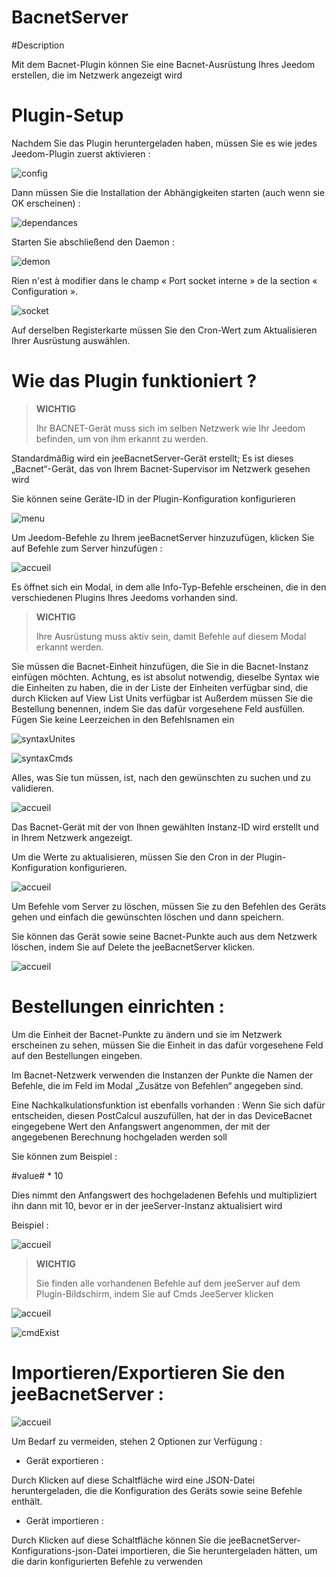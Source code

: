# BacnetServer

#Description

Mit dem Bacnet-Plugin können Sie eine Bacnet-Ausrüstung Ihres Jeedom erstellen, die im Netzwerk angezeigt wird



# Plugin-Setup

Nachdem Sie das Plugin heruntergeladen haben, müssen Sie es wie jedes Jeedom-Plugin zuerst aktivieren :

![config](../images/BacnetServerConfig.png)

Dann müssen Sie die Installation der Abhängigkeiten starten (auch wenn sie OK erscheinen) :

![dependances](../images/BacnetServerDep.png)

Starten Sie abschließend den Daemon :

![demon](../images/BacneServerDemon.png)


Rien n'est à modifier dans le champ « Port socket interne » de la section « Configuration ».

![socket](../images/BacnetServerConfig.png)


Auf derselben Registerkarte müssen Sie den Cron-Wert zum Aktualisieren Ihrer Ausrüstung auswählen.




# Wie das Plugin funktioniert ?




>**WICHTIG**
>
>Ihr BACNET-Gerät muss sich im selben Netzwerk wie Ihr Jeedom befinden, um von ihm erkannt zu werden.


Standardmäßig wird ein jeeBacnetServer-Gerät erstellt; Es ist dieses „Bacnet“-Gerät, das von Ihrem Bacnet-Supervisor im Netzwerk gesehen wird

Sie können seine Geräte-ID in der Plugin-Konfiguration konfigurieren

![menu](../images/BacnetServerConfig.png)


Um Jeedom-Befehle zu Ihrem jeeBacnetServer hinzuzufügen, klicken Sie auf Befehle zum Server hinzufügen :

![accueil](../images/BacnetServerAccueil.png)


Es öffnet sich ein Modal, in dem alle Info-Typ-Befehle erscheinen, die in den verschiedenen Plugins Ihres Jeedoms vorhanden sind.


>**WICHTIG**
>
>Ihre Ausrüstung muss aktiv sein, damit Befehle auf diesem Modal erkannt werden.


Sie müssen die Bacnet-Einheit hinzufügen, die Sie in die Bacnet-Instanz einfügen möchten. Achtung, es ist absolut notwendig, dieselbe Syntax wie die Einheiten zu haben, die in der Liste der Einheiten verfügbar sind, die durch Klicken auf View List Units verfügbar ist
Außerdem müssen Sie die Bestellung benennen, indem Sie das dafür vorgesehene Feld ausfüllen. 
Fügen Sie keine Leerzeichen in den Befehlsnamen ein

![syntaxUnites](../images/BacnetServerList.png)

![syntaxCmds](../images/BacnetServersyntax.png)

Alles, was Sie tun müssen, ist, nach den gewünschten zu suchen und zu validieren.


![accueil](../images/BacnetServerModale.png)


Das Bacnet-Gerät mit der von Ihnen gewählten Instanz-ID wird erstellt und in Ihrem Netzwerk angezeigt.


Um die Werte zu aktualisieren, müssen Sie den Cron in der Plugin-Konfiguration konfigurieren.

![accueil](../images/BacnetServerConfig.png)



Um Befehle vom Server zu löschen, müssen Sie zu den Befehlen des Geräts gehen und einfach die gewünschten löschen und dann speichern.



Sie können das Gerät sowie seine Bacnet-Punkte auch aus dem Netzwerk löschen, indem Sie auf Delete the jeeBacnetServer klicken.


![accueil](../images/BacnetServerReinit.png)




# Bestellungen einrichten :


Um die Einheit der Bacnet-Punkte zu ändern und sie im Netzwerk erscheinen zu sehen, müssen Sie die Einheit in das dafür vorgesehene Feld auf den Bestellungen eingeben.

Im Bacnet-Netzwerk verwenden die Instanzen der Punkte die Namen der Befehle, die im Feld im Modal „Zusätze von Befehlen“ angegeben sind.



Eine Nachkalkulationsfunktion ist ebenfalls vorhanden : 
Wenn Sie sich dafür entscheiden, diesen PostCalcul auszufüllen, hat der in das DeviceBacnet eingegebene Wert den Anfangswert angenommen, der mit der angegebenen Berechnung hochgeladen werden soll

Sie können zum Beispiel :

#value# * 10


Dies nimmt den Anfangswert des hochgeladenen Befehls und multipliziert ihn dann mit 10, bevor er in der jeeServer-Instanz aktualisiert wird

Beispiel :

![accueil](../images/BacnetServerPost.png)



>**WICHTIG**
>
>Sie finden alle vorhandenen Befehle auf dem jeeServer auf dem Plugin-Bildschirm, indem Sie auf Cmds JeeServer klicken


![accueil](../images/BacnetServerAccueil.png)

![cmdExist](../images/BacnetServerCmdsExit.png)


# Importieren/Exportieren Sie den jeeBacnetServer :


![accueil](../images/BacnetServerAccueil.png)

Um Bedarf zu vermeiden, stehen 2 Optionen zur Verfügung : 


- Gerät exportieren :

Durch Klicken auf diese Schaltfläche wird eine JSON-Datei heruntergeladen, die die Konfiguration des Geräts sowie seine Befehle enthält.


- Gerät importieren :

Durch Klicken auf diese Schaltfläche können Sie die jeeBacnetServer-Konfigurations-json-Datei importieren, die Sie heruntergeladen hätten, um die darin konfigurierten Befehle zu verwenden